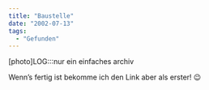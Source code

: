 ```yaml
---
title: "Baustelle"
date: "2002-07-13"
tags:
  - "Gefunden"
---
```


\[photo\]LOG:::nur ein einfaches archiv

Wenn’s fertig ist bekomme ich den Link aber als erster! :wink:
